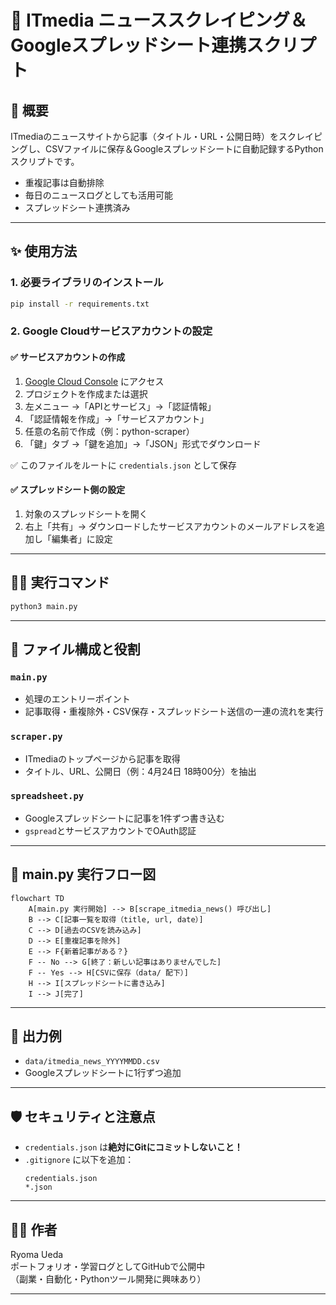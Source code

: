 # 📡 ITmedia ニューススクレイピング＆Googleスプレッドシート連携スクリプト

## 📘 概要

ITmediaのニュースサイトから記事（タイトル・URL・公開日時）をスクレイピングし、CSVファイルに保存＆Googleスプレッドシートに自動記録するPythonスクリプトです。

- 重複記事は自動排除
- 毎日のニュースログとしても活用可能
- スプレッドシート連携済み

---

## ✨ 使用方法

### 1. 必要ライブラリのインストール

```bash
pip install -r requirements.txt
```

### 2. Google Cloudサービスアカウントの設定

#### ✅ サービスアカウントの作成

1. [Google Cloud Console](https://console.cloud.google.com/) にアクセス
2. プロジェクトを作成または選択
3. 左メニュー →「APIとサービス」→「認証情報」
4. 「認証情報を作成」→「サービスアカウント」
5. 任意の名前で作成（例：python-scraper）
6. 「鍵」タブ →「鍵を追加」→「JSON」形式でダウンロード

✅ このファイルをルートに `credentials.json` として保存

#### ✅ スプレッドシート側の設定

1. 対象のスプレッドシートを開く
2. 右上「共有」→ ダウンロードしたサービスアカウントのメールアドレスを追加し「編集者」に設定

---

## 🏃‍♂️ 実行コマンド

```bash
python3 main.py
```

---

## 🧹 ファイル構成と役割

### `main.py`

- 処理のエントリーポイント
- 記事取得・重複除外・CSV保存・スプレッドシート送信の一連の流れを実行

### `scraper.py`

- ITmediaのトップページから記事を取得
- タイトル、URL、公開日（例：4月24日 18時00分）を抽出

### `spreadsheet.py`

- Googleスプレッドシートに記事を1件ずつ書き込む
- `gspread`とサービスアカウントでOAuth認証

---

## 🔄 main.py 実行フロー図

```mermaid
flowchart TD
    A[main.py 実行開始] --> B[scrape_itmedia_news() 呼び出し]
    B --> C[記事一覧を取得（title, url, date）]
    C --> D[過去のCSVを読み込み]
    D --> E[重複記事を除外]
    E --> F{新着記事がある？}
    F -- No --> G[終了：新しい記事はありませんでした]
    F -- Yes --> H[CSVに保存（data/ 配下）]
    H --> I[スプレッドシートに書き込み]
    I --> J[完了]
```

---

## 📂 出力例

- `data/itmedia_news_YYYYMMDD.csv`
- Googleスプレッドシートに1行ずつ追加

---

## 🛡️ セキュリティと注意点

- `credentials.json` は**絶対にGitにコミットしないこと！**
- `.gitignore` に以下を追加：
  ```gitignore
  credentials.json
  *.json
  ```

---

## 👨‍💼 作者

Ryoma Ueda  
ポートフォリオ・学習ログとしてGitHubで公開中  
（副業・自動化・Pythonツール開発に興味あり）

---

